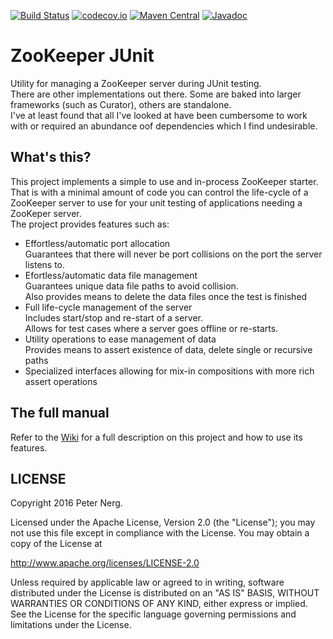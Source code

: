 [![Build Status](https://travis-ci.org/pnerg/zookeeper-junit.svg?branch=master)](https://travis-ci.org/pnerg/zookeeper-junit)  [![codecov.io](https://codecov.io/github/pnerg/zookeeper-junit/coverage.svg?branch=master)](https://codecov.io/github/pnerg/zookeeper-junit?branch=master) [![Maven Central](https://maven-badges.herokuapp.com/maven-central/org.dmonix.junit/zookeeper-junit/badge.svg?style=plastic)](https://maven-badges.herokuapp.com/maven-central/org.dmonix.junit/zookeeper-junit)  [![Javadoc](http://javadoc-badge.appspot.com/org.dmonix.junit/zookeeper-junit.svg?label=javadoc)](http://javadoc-badge.appspot.com/org.dmonix.junit/zookeeper-junit) 
# ZooKeeper JUnit
Utility for managing a ZooKeeper server during JUnit testing.  
There are other implementations out there. Some are baked into larger frameworks (such as Curator), others are standalone.  
I've at least found that all I've looked at have been cumbersome to work with or required an abundance oof dependencies which I find undesirable.

## What's this?
This project implements a simple to use and in-process ZooKeeper starter.   
That is with a minimal amount of code you can control the life-cycle of a ZooKeeper server to use for your unit testing of applications needing a ZooKeper server.  
The project provides features such as:
* Effortless/automatic port allocation  
  Guarantees that there will never be port collisions on the port the server listens to.
* Efortless/automatic data file management  
  Guarantees unique data file paths to avoid collision.  
  Also provides means to delete the data files once the test is finished
* Full life-cycle management of the server  
  Includes start/stop and re-start of a server.  
  Allows for test cases where a server goes offline or re-starts.
* Utility operations to ease management of data  
  Provides means to assert existence of data, delete single or recursive paths
* Specialized interfaces allowing for mix-in compositions with more rich assert operations  
  

## The full manual
Refer to the [Wiki](https://github.com/pnerg/zookeeper-junit/wiki) for a full description on this project and how to use its features.

## LICENSE

Copyright 2016 Peter Nerg.

Licensed under the Apache License, Version 2.0 (the "License");
you may not use this file except in compliance with the License.
You may obtain a copy of the License at

<http://www.apache.org/licenses/LICENSE-2.0>

Unless required by applicable law or agreed to in writing, software
distributed under the License is distributed on an "AS IS" BASIS,
WITHOUT WARRANTIES OR CONDITIONS OF ANY KIND, either express or implied.
See the License for the specific language governing permissions and
limitations under the License.
